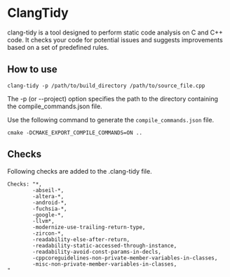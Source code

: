 # ClangTidy

clang-tidy is a tool designed to perform static code analysis on C and C++ code. It checks your code for potential issues and suggests improvements based on a set of predefined rules. 

## How to use

`clang-tidy -p /path/to/build_directory /path/to/source_file.cpp`

The -p (or --project) option specifies the path to the directory containing the compile_commands.json file.

Use the following command to generate the `compile_commands.json` file. 

`cmake -DCMAKE_EXPORT_COMPILE_COMMANDS=ON ..`

## Checks
Following checks are added to the .clang-tidy file.
```
Checks: "*,
        -abseil-*,
        -altera-*,
        -android-*,
        -fuchsia-*,
        -google-*,
        -llvm*,
        -modernize-use-trailing-return-type,
        -zircon-*,
        -readability-else-after-return,
        -readability-static-accessed-through-instance,
        -readability-avoid-const-params-in-decls,
        -cppcoreguidelines-non-private-member-variables-in-classes,
        -misc-non-private-member-variables-in-classes,
"
```